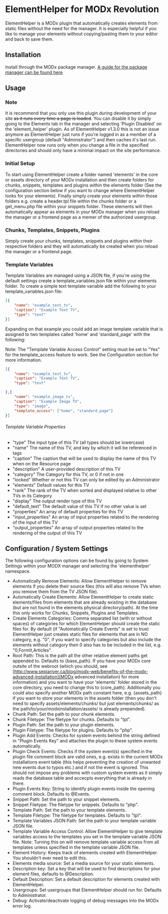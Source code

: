 ElementHelper for MODx Revolution
==================================

ElementHelper is a MODx plugin that automatically creates elements from static files without the need for the manager. It is especially helpful if you like to manage your elements without copying/pasting them to your editor and back to save them.

Installation
------------

Install through the MODx package manager. [A guide for the package manager can be found here](http://rtfm.modx.com/display/revolution20/Package+Management)

Usage
-----

### Note

It is recommend that you only use this plugin during development of your site ~~as it runs every time a page is loaded~~. You can disable it by simply going to the Elements tab in the manager and selecting 'Plugin Disabled' on the 'element_helper' plugin. As of ElementHelper v1.3.0 this is not an issue anymore as ElementHelper just runs if you're logged in as a member of a specific usergroup (default "Administrator") and then caches it's last run. ElementHelper now runs only when you change a file in the specified directories and should only have a minimal impact on the site performance.

### Initial Setup

To start using ElementHelper create a folder named 'elements' in the core or assets directory of your MODx installation and then create folders for chunks, snippets, templates and plugins within the elements folder (See the configuration section below if you want to change where ElementHelper looks for your elements). Finally simply create your elements within those folders e.g. create a header.tpl file within the chunks folder or a get_menu.php file within your snippets folder. These elements will then automatically appear as elements in your MODx manager when you reload the manager or a frontend page as a memer of the authorized usergroup.

### Chunks, Templates, Snippets, Plugins

Simply create your chunks, templates, snippets and plugins within their respective folders and they will automatically be created when you reload the manager or a frontend page.

### Template Variables

Template Variables are managed using a JSON file, if you're using the default settings create a template_variables.json file within your elements folder. To create a simple text template variable add the following to your template_variables.json file:

```json
[{
    "name": "example_text_tv",
    "caption": "Example Text TV",
    "type": "text"
}]
```

Expanding on that example you could add an image template variable that is assigned to two templates called 'home' and 'standard_page' with the following:

Note: The "Template Variable Access Control" setting must be set to "Yes" for the template_access feature to work. See the Configuration section for more information.

```json
[{
    "name": "example_text_tv",
    "caption": "Example Text TV",
    "type": "text"

},{
    "name": "example_image_tv",
    "caption": "Example Image TV",
    "type": "image",
    "template_access": ["home", "standard_page"]
}]
```

###### Template Variable Properties

* "type" The input type of this TV (all types should be lowercase)
* "name" The name of this TV, and key by which it will be referenced in tags
* "caption" The caption that will be used to display the name of this TV when on the Resource page
* "description" A user-provided description of this TV
* "category" The Category for this TV, or 0 if not in one
* "locked" Whether or not this TV can only be edited by an Administrator
* "elements" Default values for this TV
* "rank" The rank of the TV when sorted and displayed relative to other TVs in its Category
* "display" The output render type of this TV
* "default_text" The default value of this TV if no other value is set
* "properties" An array of default properties for this TV
* "input_properties" An array of input properties related to the rendering of the input of this TV
* "output_properties" An array of output properties related to the rendering of the output of this TV

Configuration / System Settings
-------------------------------

The following configuration options can be found by going to System Settings within your MODX manager and selecting the 'elementhelper' namespace.
* Automatically Remove Elements: Allow ElementHelper to remove elements if you delete their source files (this will also remove TVs when you remove them from the TV JSON file).
* Automatically Create Elements: Allow ElementHelper to create static elements/files from elements that are already existing in the database (but are not found in the elements physical directory/path). At the time this only works for Chunks, Snippets, Plugins and Templates.
* Create Elements Categories: Comma separated list (with or without spaces) of categories for which ElementHelper should create the static files for. By default (if "Automatically Create Events" is set to true) ElementHelper just creates static files for elements that are in NO category, e.g. "0", if you want to specify categories but also include the elements without category then 0 also has to be included in the list, e.g. "0,FormIt,Articles".
* Root Path: This is the path all the other relative element paths get appended to. Defaults to {base_path}. If you have your MODx core outsite of the webroot (which you should, see [http://www.sepiariver.ca/blog/modx-web/benefits-of-the-modx-advanced-installation](MODx advanced installation) for more information) and you want to have your 'elements' folder stored in the core directory, you need to change this to {core_path}. Additionally you could also specify another MODx path constant here, e.g. {assets_path} if you want to store your elements in the assets folder (then you don't need to specify assets/elements/chunks/ but just elements/chunks/ as the path/to/your/modxinstallation/assets/ is already prepended).
* Chunk Path: Set the path to your chunk elements.
* Chunk Filetype: The filetype for chunks. Defaults to "tpl".
* Plugin Path: Set the path to your plugin elements.
* Plugin Filetype: The filetype for plugins. Defaults to "php".
* Plugin Add Events: Checks for system events behind the string defined in "Plugin Events Key" and attaches the plugin to these system events automatically.
* Plugin Check Events: Checks if the system event(s) specified in the plugin file comment block are valid ones, e.g. exists in the current MODx installations event table (this helps preventing the creation of unwanted new events due to typos etc.) and if not the event is ignored. This should not impose any problems with custom system events as it simply reads the database table and accecpts everything that is already in there.
* Plugin Events Key: String to identify plugin events inside the opening comment block. Defaults to @Events.
* Snippet Path: Set the path to your snippet elements.
* Snippet Filetype: The filetype for snippets. Defaults to "php".
* Template Path: Set the path to your template elements.
* Template Filetype: The filetype for templates. Defaults to "tpl".
* Template Variables JSON Path: Set the path to your template variable JSON file.
* Template Variable Access Control: Allow ElementHelper to give template variables access to the templates you set in the template variable JSON file. Note: Turning this on will remove template variable access from all templates unless specified in the template variable JSON file.
* Element History: Keeps track of elements created with ElementHelper. You shouldn't ever need to edit this.
* Elements media source: Set a media source for your static elements.
* Description key: Set a key that will be used to find descriptions for your element files, defaults to @Description.
* Default Description: Set a default description for elements created with ElementHelper.
* Usergroups: Set usergroups that ElementHelper should run for. Defaults to Administrator.
* Debug: Activate/deactivate logging of debug messages into the MODx error log.

